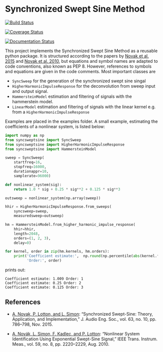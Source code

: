 # Synchronized Swept Sine Method

[![Build Status](https://travis-ci.org/SiggiGue/syncsweptsine.svg?branch=master)](https://travis-ci.org/SiggiGue/syncsweptsine)

[![Coverage Status](https://coveralls.io/repos/github/SiggiGue/syncsweptsine/badge.svg)](https://coveralls.io/github/SiggiGue/syncsweptsine)

[![Documentation Status](https://readthedocs.org/projects/syncsweptsine/badge/?version=latest)](https://syncsweptsine.readthedocs.io/en/latest/?badge=latest)

This project implements the Synchronized Swept Sine Method as a reusable python package.
It is structured according to the papers by [Novak et al. 2015](https://doi.org/10.17743/jaes.2015.0071) and [Novak et al. 2010](https://doi.org/10.1109/TIM.2009.2031836), but equations and symbol names are adapted to code conventions, also known as PEP 8.
However, references to symbols and equations are given in the code comments. 
Most important classes are

-  `SyncSweep` for the generation of the synchronized swept sine singal
-  `HigherHarmonicImpulseResponse` for the deconvolution from sweep input and output signal.
-  `HammersteinModel` estimation and filtering of signals with the hammerstein model.
-  `LinearModel` estimation and filtering of signals with the linear kernel e.g.  from a `HigherHarmonicImpulseResponse`

Examples are placed in the examples folder.
A small example, estimating the coefficients of a nonlinear system, is listed below:

```python
import numpy as np
from syncsweptsine import SyncSweep
from syncsweptsine import HigherHarmonicImpulseResponse
from syncsweptsine import HammersteinModel

sweep = SyncSweep(
    startfreq=16, 
    stopfreq=16000, 
    durationappr=10, 
    samplerate=96000)

def nonlinear_system(sig):
    return 1.0 * sig + 0.25 * sig**2 + 0.125 * sig**3

outsweep = nonlinear_system(np.array(sweep))

hhir = HigherHarmonicImpulseResponse.from_sweeps(
    syncsweep=sweep, 
    measuredsweep=outsweep)

hm = HammersteinModel.from_higher_harmonic_impulse_response(
    hhir=hhir, 
    length=2048, 
    orders=(1, 2, 3), 
    delay=0)

for kernel, order in zip(hm.kernels, hm.orders):
    print('Coefficient estimate:',  np.round(np.percentile(abs(kernel.frf), 95), 3), 
          'Order:', order)
```

prints out:

```
Coefficient estimate: 1.009 Order: 1
Coefficient estimate: 0.25 Order: 2
Coefficient estimate: 0.125 Order: 3
``` 

## References


*  [A. Novak, P. Lotton, and L. Simon](https://doi.org/10.17743/jaes.2015.0071):  “Synchronized Swept-Sine: Theory, Application, and Implementation,” J. Audio Eng. Soc., vol. 63, no. 10, pp. 786–798, Nov. 2015.


*  [A. Novák, L. Simon, F. Kadlec, and P. Lotton](https://doi.org/10.1109/TIM.2009.2031836):  “Nonlinear System Identification Using Exponential Swept-Sine Signal,” IEEE Trans. Instrum. Meas., vol. 59, no. 8, pp. 2220–2229, Aug. 2010.
